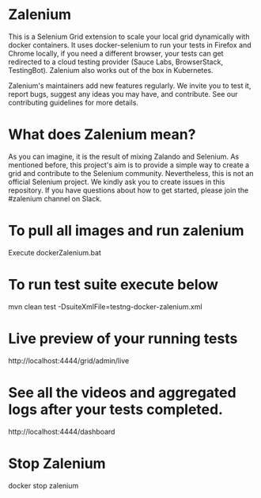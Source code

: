 # Zalenium
This is a Selenium Grid extension to scale your local grid dynamically with docker containers. It uses docker-selenium to run your tests in Firefox and Chrome locally, if you need a different browser, your tests can get redirected to a cloud testing provider (Sauce Labs, BrowserStack, TestingBot). Zalenium also works out of the box in Kubernetes.

Zalenium's maintainers add new features regularly. We invite you to test it, report bugs, suggest any ideas you may have, and contribute. See our contributing guidelines for more details.


# What does Zalenium mean?
As you can imagine, it is the result of mixing Zalando and Selenium. As mentioned before, this project's aim is to provide a simple way to create a grid and contribute to the Selenium community. Nevertheless, this is not an official Selenium project. We kindly ask you to create issues in this repository. If you have questions about how to get started, please join the #zalenium channel on Slack.

# To pull all images and run zalenium
Execute dockerZalenium.bat

# To run test suite execute below 
mvn clean test -DsuiteXmlFile=testng-docker-zalenium.xml

# Live preview of your running tests
http://localhost:4444/grid/admin/live

# See all the videos and aggregated logs after your tests completed. 
http://localhost:4444/dashboard

# Stop Zalenium
docker stop zalenium